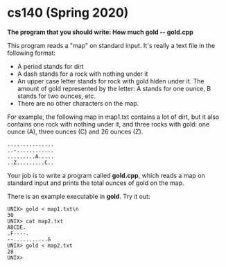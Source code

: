# cs140 (Spring 2020)

**The program that you should write: How much gold -- gold.cpp**

This program reads a "map" on standard input. It's really a text file in the following format:

  * A period stands for dirt
  * A dash stands for a rock with nothing under it
  * An upper case letter stands for rock with gold hiden under it. The amount of gold represented by the letter: A stands for one ounce, B stands for two ounces, etc.
  * There are no other characters on the map.
  
For example, the following map in map1.txt contains a lot of dirt, but it also contains one rock with nothing under it, and three rocks with gold: one ounce (A), three ounces (C) and 26 ounces (Z).
```
...............                                                            
..-............
.........A.....
..Z.........C..
```                                               
                                                            
Your job is to write a program called **gold.cpp**, which reads a map on standard input and prints the total ounces of gold on the map.

There is an example executable in **gold**. Try it out:
```
UNIX> gold < map1.txt\n  
30  
UNIX> cat map2.txt  
ABCDE.  
.F----.  
--...........G  
UNIX> gold < map2.txt  
28  
UNIX> 
```
